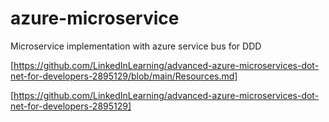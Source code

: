 # azure-microservice
Microservice implementation with azure service bus for DDD

[https://github.com/LinkedInLearning/advanced-azure-microservices-dot-net-for-developers-2895129/blob/main/Resources.md]

[https://github.com/LinkedInLearning/advanced-azure-microservices-dot-net-for-developers-2895129]
